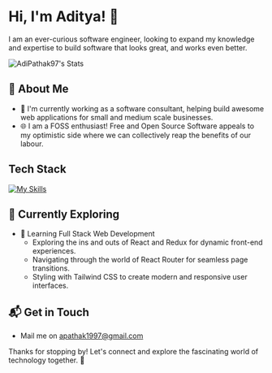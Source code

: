 # Hi, I'm Aditya! 👋

I am an ever-curious software engineer, looking to expand my knowledge and expertise to build software that looks great, and works even better.

![AdiPathak97's Stats](https://github-readme-stats.vercel.app/api?username=AdiPathak97&theme=vue-dark&show_icons=true&hide_border=true&count_private=true)

## 🚀 About Me

- 🔭 I'm currently working as a software consultant, helping build awesome web applications for small and medium scale businesses.
- 🌐 I am a FOSS enthusiast! Free and Open Source Software appeals to my optimistic side where we can collectively reap the benefits of our labour.

## Tech Stack
[![My Skills](https://skillicons.dev/icons?i=mongodb,express,react,nodejs,vite,tailwind,angular,ts,git,html,css,js,py,php,linux,docker&perline=4)](https://skillicons.dev)

## 🌱 Currently Exploring

- 🚀 Learning Full Stack Web Development
  - Exploring the ins and outs of React and Redux for dynamic front-end experiences.
  - Navigating through the world of React Router for seamless page transitions.
  - Styling with Tailwind CSS to create modern and responsive user interfaces.

## 📬 Get in Touch

- Mail me on apathak1997@gmail.com

Thanks for stopping by! Let's connect and explore the fascinating world of technology together. 🚀



<!--

Here are some ideas to get you started:

- 🔭 I’m currently working on ...
- 🌱 I’m currently learning ...
- 👯 I’m looking to collaborate on ...
- 🤔 I’m looking for help with ...
- 💬 Ask me about ...
- 📫 How to reach me: ...
- 😄 Pronouns: ...
- ⚡ Fun fact: ...
-->
